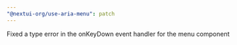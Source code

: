 ```yaml
---
"@nextui-org/use-aria-menu": patch
---
```


Fixed a type error in the onKeyDown event handler for the menu component
